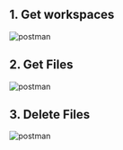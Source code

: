 ## 1. Get workspaces
![postman](http://q6d7m6xms.bkt.clouddn.com/getws.png)

## 2. Get Files
![postman](http://q6d7m6xms.bkt.clouddn.com/getfiles.png)

## 3. Delete Files
![postman](http://q6d7m6xms.bkt.clouddn.com/deletefiles.png)
